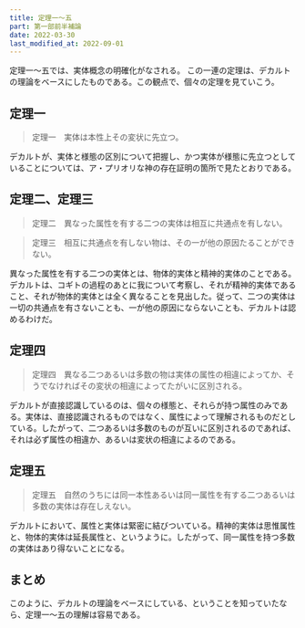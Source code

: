 ```yaml
---
title: 定理一～五
part: 第一部前半補論
date: 2022-03-30
last_modified_at: 2022-09-01
---
```

定理一～五では、実体概念の明確化がなされる。
この一連の定理は、デカルトの理論をベースにしたものである。この観点で、個々の定理を見ていこう。

## 定理一

>定理一　実体は本性上その変状に先立つ。

デカルトが、実体と様態の区別について把握し、かつ実体が様態に先立つとしていることについては、ア・プリオリな神の存在証明の箇所で見たとおりである。

## 定理二、定理三

>定理二　異なった属性を有する二つの実体は相互に共通点を有しない。

>定理三　相互に共通点を有しない物は、その一が他の原因たることができない。

異なった属性を有する二つの実体とは、物体的実体と精神的実体のことである。
デカルトは、コギトの過程のあとに我について考察し、それが精神的実体であること、それが物体的実体とは全く異なることを見出した。従って、二つの実体は一切の共通点を有さないことも、一が他の原因にならないことも、デカルトは認めるわけだ。

## 定理四

>定理四　異なる二つあるいは多数の物は実体の属性の相違によってか、そうでなければその変状の相違によってたがいに区別される。

デカルトが直接認識しているのは、個々の様態と、それらが持つ属性のみである。実体は、直接認識されるものではなく、属性によって理解されるものだとしている。したがって、二つあるいは多数のものが互いに区別されるのであれば、それは必ず属性の相違か、あるいは変状の相違によるのである。

## 定理五

>定理五　自然のうちには同一本性あるいは同一属性を有する二つあるいは多数の実体は存在しえない。

デカルトにおいて、属性と実体は緊密に結びついている。精神的実体は思惟属性と、物体的実体は延長属性と、というように。したがって、同一属性を持つ多数の実体はあり得ないことになる。

## まとめ

このように、デカルトの理論をベースにしている、ということを知っていたなら、定理一～五の理解は容易である。
